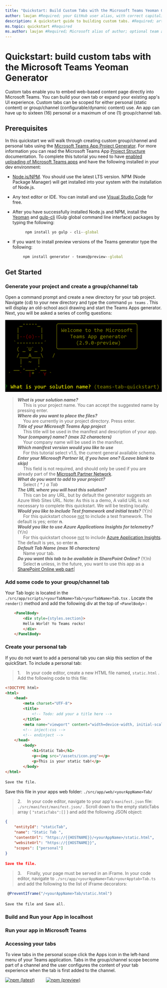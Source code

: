 ```yaml
---
title: "Quickstart: Build Custom Tabs with the Microsoft Teams Yeoman Generator" #Required; page title displayed in search results. Include the word "quickstart". Include the brand.
author: laujan #Required; your GitHub user alias, with correct capitalization.
description: A quickstart guide to building custom tabs. #Required; article description that is displayed in search results. Include the word "quickstart".
ms.topic: quickstart #Required
ms.author: laujan #Required; Microsoft alias of author; optional team alias.
---
```

# Quickstart: build custom tabs with the Microsoft Teams Yeoman Generator

Custom tabs enable you to embed web-based content page directly into Microsoft Teams. You can build your own tab or expand your existing app's UI experience. Custom tabs can be scoped for either personal (static content) or group/channel (configurable/dynamic content) use. An app can have up to sixteen (16) personal or a maximum of one (1) group/channel tab.

## Prerequisites

In this quickstart we will walk through creating custom group/channel and personal tabs using the [Microsoft Teams App Project Generator](https://github.com/OfficeDev/generator-teams). For more information you can read the Microsoft Teams App [Project Structure](https://github.com/OfficeDev/generator-teams/wiki/Project-Structure) documentation. To complete this tutorial you need to have [enabled uploading of Microsoft Teams apps](https://docs.microsoft.com/en-us/MicrosoftTeams/enable-features-office-365) and have the following installed in your dev environment:

- [Node.js/NPM](https://nodejs.org/en/). You should use the latest LTS version. NPM (Node Package Manager) will get installed into your system with the installation of Node.js.

- Any text editor or IDE. You can install and use [Visual Studio Code](https://code.visualstudio.com/download) for free.

- After you have successfully installed Node.js and NPM, install the [Yeoman](https://yeoman.io/) and [gulp-cli](https://www.npmjs.com/package/gulp-cli) (Gulp global command line interface) packages by typing the following:

```cmd
         npm install yo gulp - cli--global
```

- If you want to install preview versions of the Teams generator type the following:

```cmd
        npm install generator - teams@preview--global
```

## Get Started

### Generate your project and create a group/channel tab

Open a command prompt and create a new directory for your tab project. Navigate (cd) to your new directory and type the command `yo teams` . This will display an old-school ascii drawing and start the Teams Apps generator. Next, you will be asked a series of config questions:

![generator opening screenshot](./TeamsTabScreen.png/)

> ***What is your solution name?*** <br>&emsp; This is your project name. You can accept the suggested name by pressing enter.<br>***Where do you want to place the files?*** <br>&emsp; You are currently in your project directory. Press enter.<br>***Title of your Microsoft Teams App project*** <br>&emsp; This title will be used in the manifest and description of your app. <br>***Your (company) name? (max 32 characters)*** <br>&emsp; Your company name will be used in the manifest.<br>***Which manifest version would you like to use*** <br>&emsp; For this tutorial select v1.5, the current general available schema.<br>***Enter your Microsoft Partner Id, if you have one? (Leave blank to skip)*** <br> &emsp; This field is not required, and should only be used if you are already part of the [Microsoft Partner Network](https://partner.microsoft.com).<br>***What do you want to add to your project?*** <br>&emsp; Select *( \* ) a Tab*<br>***The URL where you will host this solution?***  <br>&emsp; This can be any URL, but by default the generator suggests an Azure Web Sites URL. Note: As this is a demo, A valid URL is not necessary to complete this quickstart. We will be testing locally.<br>***Would you like to include Test framework and initial tests?*** (Y/n) <br>&emsp; For this quickstart choose <u>not</u> to include a test framework. The default is yes; enter **n**.<br>***Would you like to use Azure Applications Insights for telemetry?*** (Y/n) <br>&emsp; For this quickstart choose <u>not</u> to include [Azure Application Insights](https://docs.microsoft.com/azure/azure-monitor/app/app-insights-overview). The default is yes, so enter **n**.<br>***Default Tab Name (max 16 characters)*** <br>&emsp; Name your tab.<br>***Do you want this tab to be available in SharePoint Online?*** (Y/n) <br>&emsp; Select **n** unless, in the future, you want to use this app as a [SharePoint Online web part](https://docs.microsoft.com/microsoftteams/platform/concepts/tabs/tabs-in-sharepoint)|

### Add some code to your group/channel tab

Your Tab logic is located in the `./src/app/scripts/<yourTabName>Tab/<yourTabName>Tab.tsx` . Locate the `render()` method and add the following div at the top of `<PanelBody>` :

```html
    <PanelBody>
        <div style={styles.section}>
        Hello World! Yo Teams rocks!
        </div>
    </PanelBody>
```

### Create your personal tab

If you do not want to add a personal tab you can skip this section of the quickStart. To include a personal tab:

> 1.&emsp; In your code editor, create a new HTML file named, `static.html` .  Add the following code to this file:

```html
<!DOCTYPE html>
<html>
    <head>
        <meta charset="UTF-8">
        <title>
            <!-- Todo: add your a title here -->
        </title>
        <meta name="viewport" content="width=device-width, initial-scale=1.0">
        <!-- inject:css -->
        <!-- endinject -->
    </head>
        <body>
            <h1>Static Tab</h1>
            <p><img src="/assets/icon.png"></p>
            <p>This is your static tab!</p>
        </body>
</html>

Save the file.
```

Save this file  in your apps web folder: `./src/app/web/<yourAppName>Tab/ ` 

> 2.&emsp; In your code editor, navigate to your app's `manifest.json` file: `./src/manifest/manifest.json/` . Scroll down to the empty staticTabs array ( `"staticTabs":[]` ) and add the following JSON object:

```json
{
    "entityId": "staticTab",
    "name": "Static Tab ",
    "contentUrl": "https://{{HOSTNAME}}/<yourAppName>/static.html",
    "websiteUrl": "https://{{HOSTNAME}}",
    "scopes": ["personal"]
}

Save the file.
```

> 3.&emsp; Finally, your page must be served in an iFrame. In your code editor, navigate to `./src/app/<yourAppName>Tab/<yourApptab>Tab.ts` and add the following to the list of iFrame decorators:

```typescript
 @PreventIframe("/<yourAppName>Tab/static.html")

Save the file and Save all.
```

### Build and Run your App in localhost

### Run your app in Microsoft Teams

### Accessing your tabs

To view tabs in the personal scope click the Apps icon in the left-hand menu of your Teams application. Tabs in the group/channel scope become part of a channel and the user configures the content of your tab experience when the tab is first added to the channel.

<footer>

[![npm (latest)](https://img.shields.io/npm/v/generator-teams/latest.svg)](https://www.npmjs.com/package/generator-teams)&emsp; &emsp; [![npm (preview)](https://img.shields.io/npm/v/generator-teams/preview.svg)](https://www.npmjs.com/package/generator-teams)

</footer>